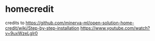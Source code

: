 # homecredit

credits to 
https://github.com/minerva-ml/open-solution-home-credit/wiki/Step-by-step-installation
https://www.youtube.com/watch?v=9uxWzeLglr0
